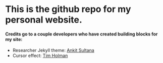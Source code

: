 # This is the github repo for my personal website.

#### Credits go to a couple developers who have created building blocks for my site:

* Researcher Jekyll theme: [Ankit Sultana](https://github.com/ankitsultana)
* Cursor effect: [Tim Holman](https://github.com/tholman)

